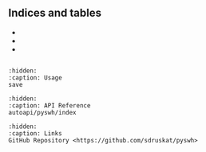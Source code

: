 ## Indices and tables

* [](genindex)
* [](modindex)
* [](search)

```{include} ../../README.md
```

```{toctree}
:hidden:
:caption: Usage
save
```

```{toctree}
:hidden:
:caption: API Reference
autoapi/pyswh/index
```

```{toctree}
:hidden:
:caption: Links
GitHub Repository <https://github.com/sdruskat/pyswh>
```
